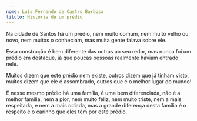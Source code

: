 ```yaml
---
nome: Luís Fernando de Castro Barbosa
titulo: História de um prédio
---
```


Na cidade de Santos há um prédio, nem muito comum, nem muito velho ou novo, nem muitos o conheciam, mas muita gente falava sobre ele.

Essa construção é bem diferente das outras ao seu redor, mas nunca foi um prédio em destaque, já que poucas pessoas realmente haviam entrado nele.

Muitos dizem que este prédio nem existe, outros dizem que já tinham visto, muitos dizem que ele é assombrado, outros que é o melhor lugar do mundo!

E nesse mesmo prédio há uma família, é uma bem diferenciada, não é a melhor família, nem a pior, nem muito feliz, nem muito triste, nem a mais respeitada, e nem a mais odiada, mas a grande diferença desta família é o respeito e o carinho que eles têm por este prédio.